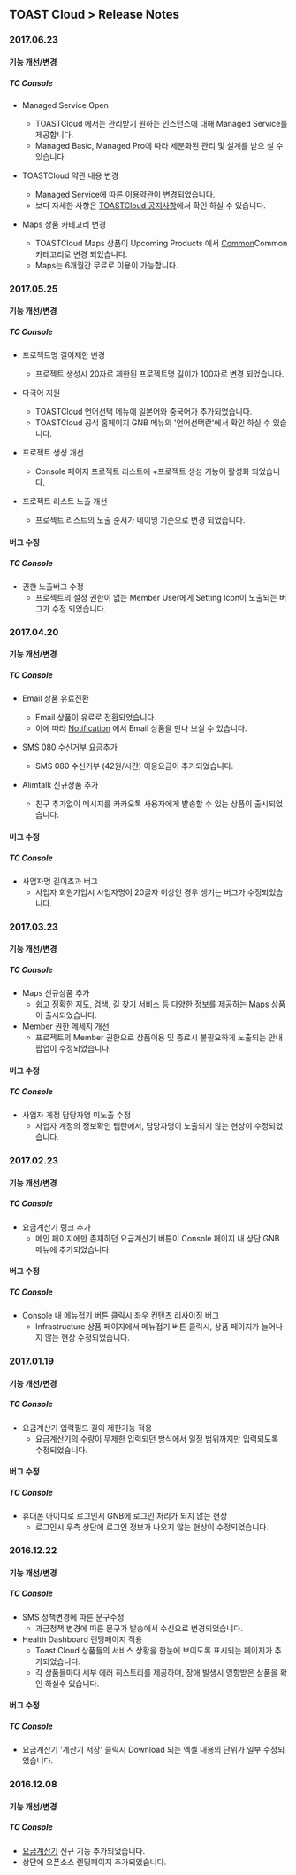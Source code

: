 ## TOAST Cloud > Release Notes

### 2017.06.23

#### 기능 개선/변경
##### TC Console
* Managed Service Open
    * TOASTCloud 에서는 관리받기 원하는 인스턴스에 대해 Managed Service를 제공합니다. 
    * Managed Basic, Managed Pro에 따라 세분화된 관리 및 설계를 받으 실 수 있습니다. 

* TOASTCloud 약관 내용 변경
    * Managed Service에 따른 이용약관이 변경되었습니다.
    * 보다 자세한 사항은 <a href="https://cloud.toast.com/support/notice/detail/1453495440K00120" target="_blank">TOASTCloud 공지사항</a>에서 확인 하실 수 있습니다. 

* Maps 상품 카테고리 변경
    * TOASTCloud Maps 상품이 Upcoming Products 에서 <a href="http://docs.cloud.toast.com/ko/Common/Maps/ko/Overview/" target="_blank">Common</a>Common 카테고리로 변경 되었습니다.
    * Maps는 6개월간 무료로 이용이 가능합니다.  

### 2017.05.25

#### 기능 개선/변경
##### TC Console
* 프로젝트명 길이제한 변경
    * 프로젝트 생성시 20자로 제한된 프로젝트명 길이가 100자로 변경 되었습니다.

* 다국어 지원 
    * TOASTCloud 언어선택 메뉴에 일본어와 중국어가 추가되었습니다.
    * TOASTCloud 공식 홈페이지 GNB 메뉴의 '언어선택란'에서 확인 하실 수 있습니다.

* 프로젝트 생성 개선
    * Console 페이지 프로젝트 리스트에 +프로젝트 생성 기능이 활성화 되었습니다.

* 프로젝트 리스트 노출 개선 
    * 프로젝트 리스트의 노출 순서가 네이밍 기준으로 변경 되었습니다.  

#### 버그 수정

##### TC Console
* 권한 노출버그 수정
    * 프로젝트의 설정 권한이 없는 Member User에게 Setting Icon이 노출되는 버그가 수정 되었습니다. 


### 2017.04.20

#### 기능 개선/변경
##### TC Console
* Email 상품 유료전환
    * Email 상품이 유료로 전환되었습니다.
    * 이에 따라 <a href="http://docs.cloud.toast.com/ko/Notification/E-mail/ko/Overview/" target="_blank">Notification</a> 에서 Email 상품을 만나 보실 수 있습니다. 

* SMS 080 수신거부 요금추가
    * SMS 080 수신거부 (42원/시간) 이용요금이 추가되었습니다.

* Alimtalk 신규상품 추가
    * 친구 추가없이 메시지를 카카오톡 사용자에게 발송할 수 있는 상품이 출시되었습니다.

#### 버그 수정

##### TC Console
* 사업자명 길이초과 버그
    * 사업자 회원가입시 사업자명이 20글자 이상인 경우 생기는 버그가 수정되었습니다.


### 2017.03.23

#### 기능 개선/변경

##### TC Console
* Maps 신규상품 추가
    * 쉽고 정확한 지도, 검색, 길 찾기 서비스 등 다양한 정보를 제공하는 Maps 상품이 출시되었습니다.
* Member 권한 메세지 개선
    * 프로젝트의 Member 권한으로 상품이용 및 종료시 불필요하게 노출되는 안내 팝업이 수정되었습니다.

#### 버그 수정

##### TC Console
* 사업자 계정 담당자명 미노출 수정
     * 사업자 계정의 정보확인 탭란에서, 담당자명이 노출되지 않는 현상이 수정되었습니다.


### 2017.02.23

#### 기능 개선/변경

##### TC Console
* 요금계산기 링크 추가
    * 메인 페이지에만 존재하던 요금계산기 버튼이 Console 페이지 내 상단 GNB 메뉴에 추가되었습니다.  

#### 버그 수정

##### TC Console
* Console 내 메뉴접기 버튼 클릭시 좌우 컨텐츠 리사이징 버그
     * Infrastructure 상품 페이지에서 메뉴접기 버튼 클릭시, 상품 페이지가 늘어나지 않는 현상 수정되었습니다.

### 2017.01.19

#### 기능 개선/변경

##### TC Console
* 요금계산기 입력필드 길이 제한기능 적용
     * 요금계산기의 수량이 무제한 입력되던 방식에서 일정 범위까지만 입력되도록 수정되었습니다.  


#### 버그 수정

##### TC Console
* 휴대폰 아이디로 로그인시 GNB에 로그인 처리가 되지 않는 현상
     * 로그인시 우측 상단에 로그인 정보가 나오지 않는 현상이 수정되었습니다.


### 2016.12.22

#### 기능 개선/변경

##### TC Console
* SMS 정책변경에 따른 문구수정
    * 과금청책 변경에 따른 문구가 발송에서 수신으로 변경되었습니다.
* Health Dashboard 렌딩페이지 적용
    * Toast Cloud 상품들의 서비스 상황을 한눈에 보이도록 표시되는 페이지가 추가되었습니다.
    * 각 상품들마다 세부 에러 히스토리를 제공하며, 장애 발생시 영향받은 상품을 확인 하실수 있습니다.


#### 버그 수정
##### TC Console
* 요금계산기 '계산기 저장' 클릭시 Download 되는 엑셀 내용의 단위가 일부 수정되었습니다.

### 2016.12.08

#### 기능 개선/변경
##### TC Console
* <a href="http://cloud.toast.com/product/calculator" target="_blank">요금계산기</a> 신규 기능 추가되었습니다.
* 상단에 오픈소스 렌딩페이지 추가되었습니다.

